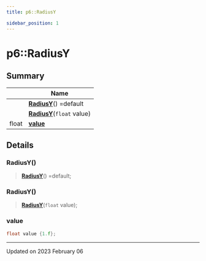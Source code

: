 ```yaml
---
title: p6::RadiusY

sidebar_position: 1
---
```


# p6::RadiusY







## Summary

|                | Name           |
| -------------- | -------------- |
| | **[RadiusY](/reference/Types/radius_y#radiusy)**() =default |
| | **[RadiusY](/reference/Types/radius_y#radiusy)**(`float` value) |
| float | **[value](/reference/Types/radius_y#value)**  |

## Details


### RadiusY()

> **[RadiusY](/reference/Types/radius_y#radiusy)**() =default;



### RadiusY()

> **[RadiusY](/reference/Types/radius_y#radiusy)**(`float` value);





### value

```cpp
float value {1.f};
```


-------------------------------

Updated on 2023 February 06